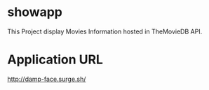 # showapp
This Project display Movies Information hosted in TheMovieDB API.

# Application URL
http://damp-face.surge.sh/
